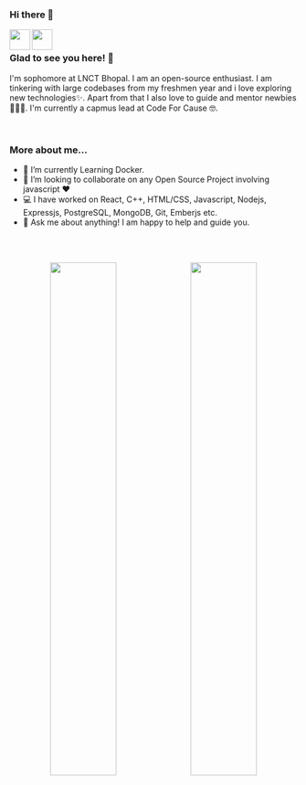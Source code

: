### Hi there 👋

<a href="https://www.linkedin.com/in/raj-aryan-singh-498b6a1a5/">
  <img align="left" width="36px" src="https://img.icons8.com/material/50/6a9fb5/linkedin.png" />
</a>
<a href="mailto:yasharyan1099@gmail.com">
  <img align="left" width="36px" src="https://img.icons8.com/material/50/6a9fb5/gmail.png" />
</a>

<br />

### Glad to see you here! 🤩

I'm sophomore at LNCT Bhopal. I am an open-source enthusiast. I am tinkering with large codebases from my freshmen year and i love exploring new technologies✨. Apart from that I also love to guide and mentor newbies 👨🏻‍💻. I'm currently a capmus lead at Code For Cause 🤓.

<br />

### More about me...

- 🔭 I’m currently Learning Docker.
- 👯 I’m looking to collaborate on any Open Source Project involving javascript :heart:
- 💻 I have worked on React, C++, HTML/CSS, Javascript, Nodejs, Expressjs, PostgreSQL, MongoDB, Git, Emberjs etc.
- 💬 Ask me about anything! I am happy to help and guide you.

<br />
<br />

<p align="center">
  <img width="48%" src="https://github-readme-stats.vercel.app/api?username=Creatoon&show_icons=true&theme=tokyonight" />
  <img width="48%" src="https://github-readme-streak-stats.herokuapp.com/?user=Creatoon&theme=tokyonight" />
</p>
